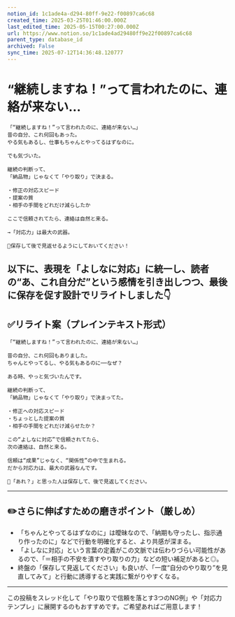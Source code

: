 ```yaml
---
notion_id: 1c1ade4a-d294-80ff-9e22-f00897ca6c68
created_time: 2025-03-25T01:46:00.000Z
last_edited_time: 2025-05-15T00:27:00.000Z
url: https://www.notion.so/1c1ade4ad29480ff9e22f00897ca6c68
parent_type: database_id
archived: False
sync_time: 2025-07-12T14:36:48.120777
---
```


# “継続しますね！”って言われたのに、連絡が来ない…

```plain text
「“継続しますね！”って言われたのに、連絡が来ない…」
昔の自分、これ何回もあった。
やる気もあるし、仕事もちゃんとやってるはずなのに。

でも気づいた。

継続の判断って、
「納品物」じゃなくて「やり取り」で決まる。

・修正の対応スピード
・提案の質
・相手の手間をどれだけ減らしたか

ここで信頼されてたら、連絡は自然と来る。

→「対応力」は最大の武器。

📌保存して後で見返せるようにしておいてください！
```
以下に、表現を「よしなに対応」に統一し、読者の“あ、これ自分だ”という感情を引き出しつつ、最後に保存を促す設計でリライトしました👇
---
## ✅リライト案（プレインテキスト形式）
```plain text
「“継続しますね！”って言われたのに、連絡が来ない…」

昔の自分、これ何回もありました。
ちゃんとやってるし、やる気もあるのに──なぜ？

ある時、やっと気づいたんです。

継続の判断って、
「納品物」じゃなくて「やり取り」で決まってた。

・修正への対応スピード
・ちょっとした提案の質
・相手の手間をどれだけ減らせたか？

この“よしなに対応”で信頼されてたら、
次の連絡は、自然と来る。

信頼は“成果”じゃなく、“関係性”の中で生まれる。
だから対応力は、最大の武器なんです。

📌「あれ？」と思った人は保存して、後で見返してください。

```
---
## ✏️さらに伸ばすための磨きポイント（厳しめ）
- 「ちゃんとやってるはずなのに」は曖昧なので、「納期も守ったし、指示通り作ったのに」などで行動を明確化すると、より共感が深まる。
- 「よしなに対応」という言葉の定義がこの文脈では伝わりづらい可能性があるので、「＝相手の不安を潰すやり取りの力」などの短い補足があると◎。
- 終盤の「保存して見返してください」も良いが、「一度“自分のやり取り”を見直してみて」と行動に誘導すると実践に繋がりやすくなる。
---
この投稿をスレッド化して「やり取りで信頼を落とす3つのNG例」や「対応力テンプレ」に展開するのもおすすめです。ご希望あればご用意します！